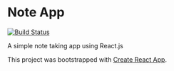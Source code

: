 # Note App

[![Build Status](https://travis-ci.org/reubenkcoutinho/note-app.svg?branch=master)](https://travis-ci.org/reubenkcoutinho/note-app)

A simple note taking app using React.js

This project was bootstrapped with [Create React App](https://github.com/facebookincubator/create-react-app).
